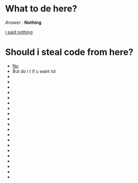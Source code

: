# What to de here?
_Answer_ : **Nothing**

[i said nothing](https://plaraje.github.io)

# Should i steal code from here?
- [No](https://en.wikipedia.org/wiki/No)
- But do i t if u want lol
-
-
-
-
-
-
-
-
-
-
-
-
-
-
-
-
-
-
-
-

